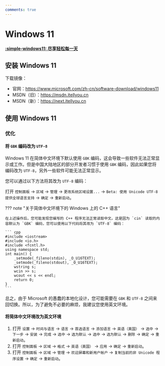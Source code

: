 ```yaml
---
comments: true
---
```


# Windows 11

[**:simple-windows11: 尽享轻松每一天**](https://www.microsoft.com/zh-cn/windows/windows-11)

## 安装 Windows 11

下载镜像：

- 官网：https://www.microsoft.com/zh-cn/software-download/windows11
- MSDN（旧）：https://msdn.itellyou.cn
- MSDN（新）：https://next.itellyou.cn

## 使用 Windows 11

### 优化

#### 将 `GBK` 编码改为 `UTF-8`

Windows 11 在简体中文环境下默认使用 `GBK` 编码，这会导致一些软件无法正常显示或工作。但是中国大陆地区的部分开发者习惯于使用 `GBK` 编码，因此如果您将编码改为 `UTF-8`，另外一些软件可能无法正常显示。

您可以通过以下方法将其改为 `UTF-8` 编码：

打开 `控制面板` → `区域` → `管理` → `更改系统区域设置...` → `Beta: 使用 Unicode UTF-8 提供全球语言支持` → `确定` → `重新启动`。

??? note "关于简体中文环境下的 Windows 上的 C++ 语言"

	在上述操作后，您可能发现您编写的 C++ 程序无法正常读取中文。这是因为 `cin` 读取的内容默认为 `GBK` 编码，您可以使用以下代码将其改为 `UTF-8` 编码：

	``` cpp
	#include <iostream>
	#include <io.h>
	#include <fcntl.h>
	using namespace std;
	int main() {
		_setmode(_fileno(stdin), _O_U16TEXT);
		_setmode(_fileno(stdout), _O_U16TEXT);
		wstring s;
		wcin >> s;
		wcout << s << endl;
		return 0;
	}
	```

总之，由于 Microsoft 的愚蠢的本地化设计，您可能需要在 `GBK` 和 `UTF-8` 之间来回切换。所以，为了避免不必要的麻烦，我建议您使用英文环境。

#### 将简体中文环境改为英文环境

1. 打开 `设置` → `时间与语言` → `语言` → `首选语言` → `添加语言` → `英语（美国）` → `选中` → `下一步` → `安装` → `完成` → `选中` → `选为默认` → `选中` → `选为默认` → `删除` → `确定` → `重新启动`。
2. 打开 `控制面板` → `区域` → `格式` → `英语（美国）` → `应用` → `确定` → `重新启动`。
3. 打开 `控制面板` → `区域` → `管理` → `欢迎屏幕和新用户帐户` → `复制当前的非 Unicode 程序设置` → `确定` → `重新启动`。